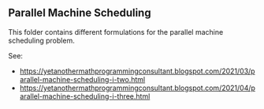 
## Parallel Machine Scheduling

This folder contains different formulations for the parallel machine scheduling problem.

See:

 - https://yetanothermathprogrammingconsultant.blogspot.com/2021/03/parallel-machine-scheduling-i-two.html
 - https://yetanothermathprogrammingconsultant.blogspot.com/2021/04/parallel-machine-scheduling-i-three.html

